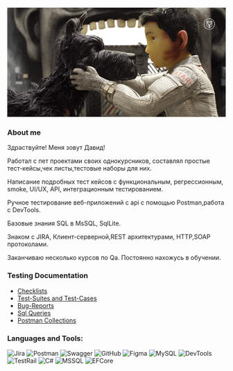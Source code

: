 <p align="center">
  <img src="https://github.com/Dada-coder/Dada-coder/blob/main/assets/giphy.gif" alt="Header" />
</p>

### About me
Здраствуйте! Меня зовут Давид!

Работал с пет проектами своих однокурсников, составлял простые тест-кейсы,чек листы,тестовые наборы для них.

Написание подробных тест кейсов с функциональным, регрессионным, smoke, UI/UX, API, интеграционным тестированием.

Ручное тестирование веб-приложений с api с помощью Postman,работа с DevTools.

Базовые знания SQL в MsSQL, SqlLite.

Знаком с JIRA, Клиент-серверной,REST архитектурами, HTTP,SOAP протоколами.

Заканчиваю несколько курсов по Qa.
Постоянно нахожусь в обучении.


### Testing Documentation
<ul>
  <li><a href="https://github.com/Dada-coder/Test-Documentation/tree/main/Checklists">Checklists</a></li>
  <li><a href="https://github.com/Dada-coder/Test-Documentation/tree/main/Test-Suites%20and%20Test-Cases">Test-Suites and Test-Cases</a></li>
  <li><a href="https://github.com/Dada-coder/Test-Documentation/tree/main/Bug-Reports">Bug-Reports</a></li>
  <li><a href="">Sql Queries</a></li>
  <li><a href="https://github.com/Dada-coder/Test-Documentation/tree/main/Postman%20Collections">Postman Collections</a></li>
</ul>

### Languages and Tools:
![Jira](https://img.shields.io/badge/-Jira-090909?style=for-the-badge&logo=Jira&logoColor=47C5FB)
![Postman](https://img.shields.io/badge/-Postman-090909?style=for-the-badge&logo=Postman&logoColor=FF6C37)
![Swagger](https://img.shields.io/badge/-Swagger-090909?style=for-the-badge&logo=Swagger&logoColor=85EA2D)
![GitHub](https://img.shields.io/badge/-GitHub-090909?style=for-the-badge&logo=GitHub&logoColor=FFFFFF)
![Figma](https://img.shields.io/badge/-Figma-090909?style=for-the-badge&logo=Figma&logoColor=F24E1E)
![MySQL](https://img.shields.io/badge/-MySQL-090909?style=for-the-badge&logo=MySQL&logoColor=4479A1)
![DevTools](https://img.shields.io/badge/-DevTools-090909?style=for-the-badge&logo=GoogleChrome&logoColor=FABC0C)
![TestRail](https://img.shields.io/badge/-TestRail-090909?style=for-the-badge&logo=TestRail&logoColor=3DDC84)
![C#](https://img.shields.io/badge/-C%23-090909?style=for-the-badge&logo=C#&logoColor=239120)
![MSSQL](https://img.shields.io/badge/-MSSQL-090909?style=for-the-badge&logo=Mysql&logoColor=CC2927)
![EFCore](https://img.shields.io/badge/-Entity%20Framework%20Core-090909?style=for-the-badge&logo=dotnet&logoColor=512BD4)
